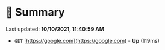 # 📖 Summary
Last updated: **10/10/2021, 11:40:59 AM**

- `GET` [https://google.com](https://google.com) - **Up** (119ms)
